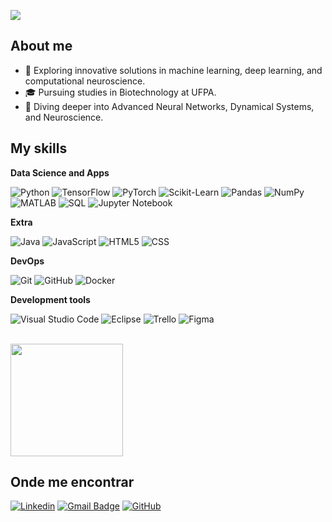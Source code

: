 ![](https://komarev.com/ghpvc/?username=iuricode&color=006bed)

## About me

- 🤖 Exploring innovative solutions in machine learning, deep learning, and computational neuroscience.
- 🎓 Pursuing studies in Biotechnology at UFPA.
- 🌱 Diving deeper into Advanced Neural Networks, Dynamical Systems, and Neuroscience.

## My skills

**Data Science and Apps**

![Python](https://img.shields.io/badge/-Python-333333?style=flat&logo=python)
![TensorFlow](https://img.shields.io/badge/-TensorFlow-333333?style=flat&logo=tensorflow)
![PyTorch](https://img.shields.io/badge/-PyTorch-333333?style=flat&logo=pytorch)
![Scikit-Learn](https://img.shields.io/badge/-Scikit%20Learn-333333?style=flat&logo=scikit-learn)
![Pandas](https://img.shields.io/badge/-Pandas-333333?style=flat&logo=pandas)
![NumPy](https://img.shields.io/badge/-NumPy-333333?style=flat&logo=numpy)
![MATLAB](https://img.shields.io/badge/-MATLAB-333333?style=flat&logo=mathworks)
![SQL](https://img.shields.io/badge/-SQL-333333?style=flat&logo=postgresql)
![Jupyter Notebook](https://img.shields.io/badge/-Jupyter%20Notebook-333333?style=flat&logo=jupyter)


**Extra**

![Java](https://img.shields.io/badge/-Java-333333?style=flat&logo=Java&logoColor=007396)
![JavaScript](https://img.shields.io/badge/-JavaScript-333333?style=flat&logo=javascript)
![HTML5](https://img.shields.io/badge/-HTML5-333333?style=flat&logo=HTML5)
![CSS](https://img.shields.io/badge/-CSS-333333?style=flat&logo=CSS3&logoColor=1572B6)

**DevOps**

![Git](https://img.shields.io/badge/-Git-333333?style=flat&logo=git)
![GitHub](https://img.shields.io/badge/-GitHub-333333?style=flat&logo=github)
![Docker](https://img.shields.io/badge/-Docker-333333?style=flat&logo=docker)

**Development tools**

![Visual Studio Code](https://img.shields.io/badge/-Visual%20Studio%20Code-333333?style=flat&logo=visual-studio-code&logoColor=007ACC)
![Eclipse](https://img.shields.io/badge/-Eclipse-333333?style=flat&logo=eclipse-ide&logoColor=2C2255)
![Trello](https://img.shields.io/badge/-Trello-333333?style=flat&logo=trello&logoColor=007ACC)
![Figma](https://img.shields.io/badge/-Figma-333333?style=flat&logo=figma&logoColor=007ACC)

<br/>

<a href="https://github.com/artpedro" title="Artur's profile">
  <img height="180em" src="https://github-readme-stats.vercel.app/api?username=artpedro&theme=dracula&show_icons=true" />
</a>

## Onde me encontrar

[![Linkedin](https://img.shields.io/badge/-ArtPedro-blue?style=flat-square&logo=Linkedin&logoColor=white&link=https://www.linkedin.com/in/artpedro/)](https://www.linkedin.com/in/artpedro/)
[![Gmail Badge](https://img.shields.io/badge/-arturpedromartins@email.com-006bed?style=flat-square&logo=Gmail&logoColor=white&link=mailto:arturpedromartins@gmail.com)](mailto:arturpedromartins@gmail.com)
[![GitHub](https://img.shields.io/github/followers/artpedro?label=follow&style=social)](https://github.com/artpedro)
